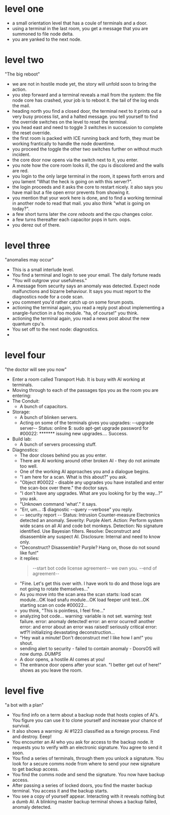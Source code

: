 # level one

* a small orientation level that has a coule of terminals and a door.
* using a terminal in the last room, you get a message that you are summoned to file node delta.
* you are yanked to the next node.

# level two

"The big reboot"

* we are not in hostile mode yet, the story will unfold soon to bring the action.
* you step forward and a terminal reveals a mail from the system: the file node core has crashed, your job is to reboot it. the tail of the log ends the mail.
* heading north you find a closed door, the terminal next to it prints out a very busy process list, and a halted message. you tell yourself to find the override switches on the level to reset the terminal.
* you head east and need to toggle 3 switches in succession to complete the reset override.
* the first room is packed with ICE running back and forth, they must be working frantically to handle the node downtime.
* you proceed the toggle the other two switches further on without much incident.
* the core door now opens via the switch next to it, you enter.
* you note how the core room looks ill, the cpu is discolored and the walls are red.
* you login to the only large terminal in the room, it spews forth errors and you lament "What the heck is going on with this server?".
* the login proceeds and it asks the core to restart nicely. it also says you have mail but a file open error prevents from showing it.
* you mention that your work here is done, and to find a working terminal in another node to read that mail. you also think "what *is* going on today?".
* a few short turns later the *core reboots* and the cpu changes color.
* a few turns thereafter each capacitor pops in turn. oops.
* you derez out of there.

# level three

"anomalies may occur"

* This is a small interlude level.
* You find a terminal and login to see your email. The daily fortune reads "You will outgrow your usefulness."
* A message from security says an anomaly was detected. Expect node malfunctions and bizarre behaviour. It says you must report to the diagnostics node for a code scan.
* you comment you'd rather catch up on some forum posts.
* actioning the terminal again, you read a reply post about implementing a snargle-function in a foo module. "ha, of course!" you think.
* actioning the terminal again, you read a news post about the new quantum cpu's.
* You set off to the next node: diagnostics.
* <filler>

# level four

"the doctor will see you now"

* Enter a room called Transport Hub. It is busy with AI working at terminals.
* Moving through to each of the passages tips you as the room you are entering:
* The Conduit:
    * A bunch of capacitors.
* Storage:
    * A bunch of blinken servers.
    * Acting on some of the terminals gives you upgrades:
        --upgrade server--
        Status: online
        $: sudo apt-get upgrade
        password for #00022: *******
        issuing new upgrades.... Success.
* Build lab:
    * A bunch of servers processing stuff.
* Diagnostics:
    * The door closes behind you as you enter.
    * There are AI working around other broken AI - they do not animate too well.
    * One of the working AI approaches you and a dialogue begins.
    * "I am here for a scan. What is this about?" you ask.
    * "Object #00022 - disable any upgrades you have installed and enter the scan-box over there." the doctor says.
    * "I don't have any upgrades. What are you looking for by the way...?" you ask.
    * "Unknown command 'what'." it says.
    * "Err, um... :$ diagnostic --query --verbose" you reply.
    *   -- security report --
        Status: Intrusion Counter-measure Electronics detected an anomaly.
        Severity: Purple Alert.
        Action: Perform system wide scans on all AI and code bot monkeys.
        Detection: No signature identified. Use Bayesian filters.
        Resolve: Deconstruct and disassemble any suspect AI.
        Disclosure: Internal and need to know only.
    * "Deconstruct? Disassemble? Purple? Hang on, those do not sound like fun!"
    * it replies:
        > --start bot code license agreement--
        > we own you.
        > --end of agreement--
    * "Fine. Let's get this over with. I have work to do and those logs are not going to rotate themselves..."
    * As you move into the scan area the scan starts:
        load scan module...OK
        load snafu module...OK
        load feeper unit test...OK
        starting scan on code #00022...
    * you think, "This is pointless, I feel fine..."
    *   analyzing bot code...
        warning: variable is not set.
        warning: test failure.
        error: anomaly detected!
        error: an error ocurred!
        another error: and error about an error was raised!
        seriously critical error: wtf?!
        initializing devastating deconstruction...
    * "Hey wait a minute! Don't deconstruct me! I like how I am!" you shout.
    *   sending alert to security - failed to contain anomaly - DoorsOS will now dump.
        *DUMPS*
    * A door opens, a hostile AI comes at you!
    * The entrance door opens after your scan. "I better get out of here!" shows as you leave the room.


# level five

"a bot with a plan"

* You find info on a term about a backup node that hosts copies of AI's. You figure you can use it to clone yourself and increase your chance of survival.
* It also shows a warning: AI #1223 classified as a foreign process. Find and destroy. Eeep!
* You encounter an AI who you ask for access to the backup node. It requests you to verify with an electronic signature. You agree to send it soon.
* You find a series of terminals, through them you unlock a signature. You look for a secure comms node from where to send your new signature to get backup access.
* You find the comms node and send the signature. You now have backup access.
* After passing a series of locked doors, you find the master backup terminal. You access it and the backup starts.
* You see a copy of yourself appear. Interacting with it reveals nothing but a dumb AI. A blinking master backup terminal shows a backup failed, anomaly detected.

